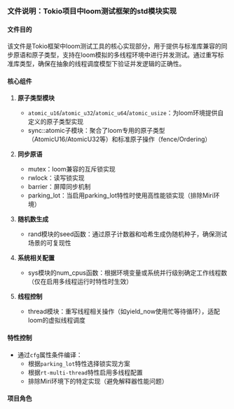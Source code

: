 ### 文件说明：Tokio项目中loom测试框架的std模块实现

#### 文件目的
该文件是Tokio框架中loom测试工具的核心实现部分，用于提供与标准库兼容的同步原语和原子类型，支持在loom模拟的多线程环境中进行并发测试。通过重写标准库类型，确保在抽象的线程调度模型下验证并发逻辑的正确性。

#### 核心组件

1. **原子类型模块**
   - `atomic_u16`/`atomic_u32`/`atomic_u64`/`atomic_usize`：为loom环境提供自定义的原子类型实现
   - sync::atomic子模块：聚合了loom专用的原子类型（AtomicU16/AtomicU32等）和标准原子操作（fence/Ordering）

2. **同步原语**
   - mutex：loom兼容的互斥锁实现
   - rwlock：读写锁实现
   - barrier：屏障同步机制
   - parking_lot：当启用parking_lot特性时使用高性能锁实现（排除Miri环境）

3. **随机数生成**
   - rand模块的seed函数：通过原子计数器和哈希生成伪随机种子，确保测试场景的可复现性

4. **系统相关配置**
   - sys模块的num_cpus函数：根据环境变量或系统并行级别确定工作线程数（仅在启用多线程运行时特性时生效）

5. **线程控制**
   - thread模块：重写线程相关操作（如yield_now使用忙等待循环），适配loom的虚拟线程调度

#### 特性控制
- 通过`cfg`属性条件编译：
  - 根据`parking_lot`特性选择锁实现方案
  - 根据`rt-multi-thread`特性启用多线程配置
  - 排除Miri环境下的特定实现（避免解释器性能问题）

#### 项目角色